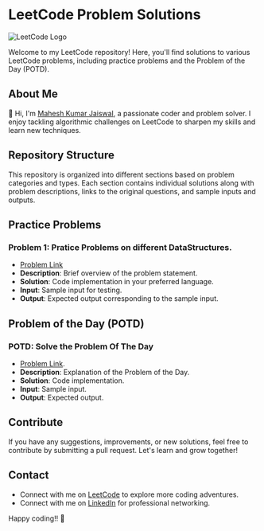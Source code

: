 # LeetCode Problem Solutions

![LeetCode Logo](https://assets.leetcode.com/static_assets/public/webpack_bundles/images/logo-dark.e99485d9b.svg)

Welcome to my LeetCode repository! Here, you'll find solutions to various LeetCode problems, including practice problems and the Problem of the Day (POTD).

## About Me

👋 Hi, I'm [Mahesh Kumar Jaiswal](https://leetcode.com/MKJ07/), a passionate coder and problem solver. I enjoy tackling algorithmic challenges on LeetCode to sharpen my skills and learn new techniques.

## Repository Structure

This repository is organized into different sections based on problem categories and types. Each section contains individual solutions along with problem descriptions, links to the original questions, and sample inputs and outputs.

## Practice Problems

### Problem 1: Pratice Problems on different DataStructures.

- [Problem Link](https://leetcode.com/problemset/all/)
- **Description**: Brief overview of the problem statement.
- **Solution**: Code implementation in your preferred language.
- **Input**: Sample input for testing.
- **Output**: Expected output corresponding to the sample input.


## Problem of the Day (POTD)

### POTD: Solve the Problem Of The Day

- [Problem Link](https://leetcode.com/problemset/all/).
- **Description**: Explanation of the Problem of the Day.
- **Solution**: Code implementation.
- **Input**: Sample input.
- **Output**: Expected output.

## Contribute

If you have any suggestions, improvements, or new solutions, feel free to contribute by submitting a pull request. Let's learn and grow together!

## Contact

- Connect with me on [LeetCode](https://leetcode.com/MKJ07/) to explore more coding adventures.
- Connect with me on [LinkedIn](https://www.linkedin.com/in/mahesh-kumar-jaiswal-1501581b6/) for professional networking.

Happy coding!! 🚀
